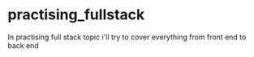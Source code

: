 # practising_fullstack
In practising full stack topic i'll try to cover everything from front end to back end
